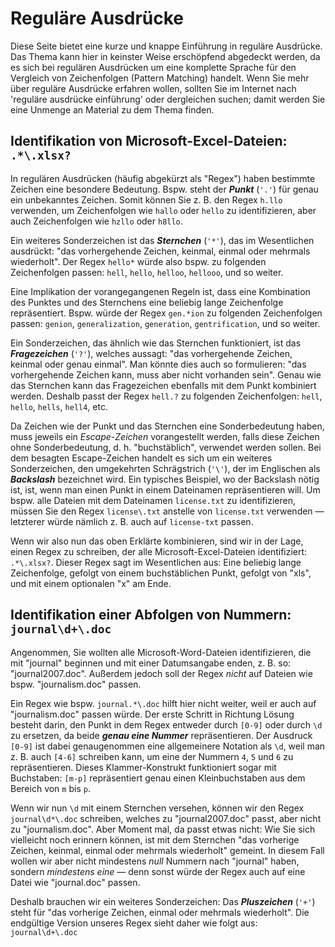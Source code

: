 Reguläre Ausdrücke
==================
Diese Seite bietet eine kurze und knappe Einführung in reguläre Ausdrücke. Das Thema kann hier in keinster Weise erschöpfend abgedeckt werden, da es sich bei regulären Ausdrücken um eine komplette Sprache für den Vergleich von Zeichenfolgen (Pattern Matching) handelt. Wenn Sie mehr über reguläre Ausdrücke erfahren wollen, sollten Sie im Internet nach 'reguläre ausdrücke einführung' oder dergleichen suchen; damit werden Sie eine Unmenge an Material zu dem Thema finden.

Identifikation von Microsoft-Excel-Dateien: `.*\.xlsx?`
-------------------------------------------------------
In regulären Ausdrücken (häufig abgekürzt als "Regex") haben bestimmte Zeichen eine besondere Bedeutung. Bspw. steht der ***Punkt*** (`'.'`) für genau ein unbekanntes Zeichen. Somit können Sie z.&nbsp;B. den Regex `h.llo` verwenden, um Zeichenfolgen wie `hallo` oder `hello` zu identifizieren, aber auch Zeichenfolgen wie `hzllo` oder `h8llo`.

Ein weiteres Sonderzeichen ist das ***Sternchen*** (`'*'`), das im Wesentlichen ausdrückt: "das vorhergehende Zeichen, keinmal, einmal oder mehrmals wiederholt". Der Regex `hello*` würde also bspw. zu folgenden Zeichenfolgen passen: `hell`, `hello`, `helloo`, `hellooo`, und so weiter.

Eine Implikation der vorangegangenen Regeln ist, dass eine Kombination des Punktes und des Sternchens eine beliebig lange Zeichenfolge repräsentiert. Bspw. würde der Regex `gen.*ion` zu folgenden Zeichenfolgen passen: `genion`, `generalization`, `generation`, `gentrification`, und so weiter.

Ein Sonderzeichen, das ähnlich wie das Sternchen funktioniert, ist das ***Fragezeichen*** (`'?'`), welches aussagt: "das vorhergehende Zeichen, keinmal oder genau einmal". Man könnte dies auch so formulieren: "das vorhergehende Zeichen kann, muss aber nicht vorhanden sein". Genau wie das Sternchen kann das Fragezeichen ebenfalls mit dem Punkt kombiniert werden. Deshalb passt der Regex `hell.?` zu folgenden Zeichenfolgen: `hell`, `hello`, `hells`, `hell4`, etc.

Da Zeichen wie der Punkt und das Sternchen eine Sonderbedeutung haben, muss jeweils ein *Escape-Zeichen* vorangestellt werden, falls diese Zeichen ohne Sonderbedeutung, d.&nbsp;h. "buchstäblich", verwendet werden sollen. Bei dem besagten Escape-Zeichen handelt es sich um ein weiteres Sonderzeichen, den umgekehrten Schrägstrich (`'\'`), der im Englischen als ***Backslash*** bezeichnet wird. Ein typisches Beispiel, wo der Backslash nötig ist, ist, wenn man einen Punkt in einem Dateinamen repräsentieren will. Um bspw. alle Dateien mit dem Dateinamen `license.txt` zu identifizieren, müssen Sie den Regex `license\.txt` anstelle von `license.txt` verwenden &mdash; letzterer würde nämlich z.&nbsp;B. auch auf `license-txt` passen.

Wenn wir also nun das oben Erklärte kombinieren, sind wir in der Lage, einen Regex zu schreiben, der alle Microsoft-Excel-Dateien identifiziert: `.*\.xlsx?`. Dieser Regex sagt im Wesentlichen aus: Eine beliebig lange Zeichenfolge, gefolgt von einem buchstäblichen Punkt, gefolgt von "xls", und mit einem optionalen "x" am Ende.

Identifikation einer Abfolgen von Nummern: `journal\d+\.doc`
------------------------------------------------------------
Angenommen, Sie wollten alle Microsoft-Word-Dateien identifizieren, die mit "journal" beginnen und mit einer Datumsangabe enden, z.&nbsp;B. so: "journal2007.doc". Außerdem jedoch soll der Regex *nicht* auf Dateien wie bspw. "journalism.doc" passen.

Ein Regex wie bspw. `journal.*\.doc` hilft hier nicht weiter, weil er auch auf "journalism.doc" passen würde. Der erste Schritt in Richtung Lösung besteht darin, den Punkt in dem Regex entweder durch `[0-9]` oder durch `\d` zu ersetzen, da beide ***genau eine Nummer*** repräsentieren. Der Ausdruck `[0-9]` ist dabei genaugenommen eine allgemeinere Notation als `\d`, weil man z.&nbsp;B. auch `[4-6]` schreiben kann, um eine der Nummern `4`, `5` und `6` zu repräsentieren. Dieses Klammer-Konstrukt funktioniert sogar mit Buchstaben: `[m-p]` repräsentiert genau einen Kleinbuchstaben aus dem Bereich von `m` bis `p`.

Wenn wir nun `\d` mit einem Sternchen versehen, können wir den Regex `journal\d*\.doc` schreiben, welches zu "journal2007.doc" passt, aber nicht zu "journalism.doc". Aber Moment mal, da passt etwas nicht: Wie Sie sich vielleicht noch erinnern können, ist mit dem Sternchen "das vorherige Zeichen, keinmal, einmal oder mehrmals wiederholt" gemeint. In diesem Fall wollen wir aber nicht mindestens *null* Nummern nach "journal" haben, sondern *mindestens eine* &mdash; denn sonst würde der Regex auch auf eine Datei wie "journal.doc" passen.

Deshalb brauchen wir ein weiteres Sonderzeichen: Das ***Pluszeichen*** (`'+'`) steht für "das vorherige Zeichen, einmal oder mehrmals wiederholt". Die endgültige Version unseres Regex sieht daher wie folgt aus: `journal\d+\.doc`
